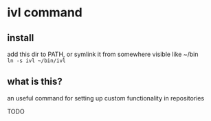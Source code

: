 # ivl command

## install
add this dir to PATH, or symlink it from somewhere visible like ~/bin  
`ln -s ivl ~/bin/ivl`  

## what is this?
an useful command for setting up custom functionality in repositories  

TODO

